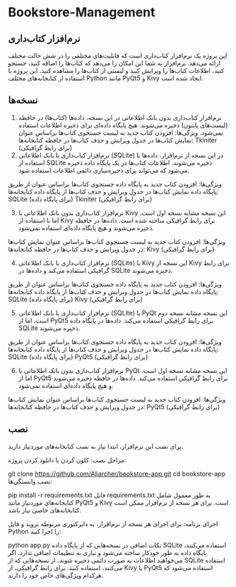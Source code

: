 # Bookstore-Management
## نرم‌افزار کتاب‌داری
این پروژه یک نرم‌افزار کتاب‌داری است که قابلیت‌های مختلفی را در شش حالت مختلف ارائه می‌دهد. نرم‌افزار به شما این امکان را می‌دهد که کتاب‌ها را اضافه کنید، جستجو کنید، اطلاعات کتاب‌ها را ویرایش کنید و لیستی از کتاب‌ها را مشاهده کنید. این پروژه با استفاده از کتابخانه‌های مختلف Python مانند PyQt5 و Kivy ایجاد شده است.
## نسخه‌ها
1. نرم‌افزار کتاب‌داری بدون بانک اطلاعاتی
در این نسخه، داده‌ها (کتاب‌ها) در حافظه (لیست‌های پایتون) ذخیره می‌شوند. هیچ پایگاه داده‌ای برای ذخیره اطلاعات استفاده نمی‌شود.
ویژگی‌ها:
افزودن کتاب جدید به لیست
جستجوی کتاب‌ها براساس عنوان
نمایش کتاب‌ها در جدول
ویرایش و حذف کتاب‌ها در حافظه
کتابخانه‌ها:
Tkiniter (برای رابط گرافیکی)
2. نرم‌افزار کتاب‌داری با بانک اطلاعاتی (SQLite)
در این نسخه از نرم‌افزار، داده‌ها با استفاده از SQLite ذخیره می‌شوند. اطلاعات کتاب‌ها در یک پایگاه داده ذخیره می‌شود که می‌تواند برای ذخیره‌سازی دائمی اطلاعات استفاده شود.

ویژگی‌ها:
افزودن کتاب جدید به پایگاه داده
جستجوی کتاب‌ها براساس عنوان از طریق پایگاه داده
نمایش کتاب‌ها در جدول
ویرایش و حذف کتاب‌ها از پایگاه داده
کتابخانه‌ها:
SQLite (برای پایگاه داده)
Tkiniter (برای رابط گرافیکی)

3. نرم‌افزار کتاب‌داری بدون بانک اطلاعاتی با Kivy
این نسخه مشابه نسخه اول است، اما با استفاده از Kivy برای رابط گرافیکی ساخته شده است. داده‌ها در حافظه ذخیره می‌شوند و هیچ پایگاه داده‌ای استفاده نمی‌شود.

ویژگی‌ها:
افزودن کتاب جدید به لیست
جستجوی کتاب‌ها براساس عنوان
نمایش کتاب‌ها در جدول
ویرایش و حذف کتاب‌ها در حافظه
کتابخانه‌ها:
Kivy (برای رابط گرافیکی)

4. نرم‌افزار کتاب‌داری با بانک اطلاعاتی (SQLite) با Kivy
این نسخه از Kivy برای رابط گرافیکی استفاده می‌کند و داده‌ها در SQLite ذخیره می‌شوند.

ویژگی‌ها:
افزودن کتاب جدید به پایگاه داده
جستجوی کتاب‌ها براساس عنوان از طریق پایگاه داده
نمایش کتاب‌ها در جدول
ویرایش و حذف کتاب‌ها از پایگاه داده
کتابخانه‌ها:
SQLite (برای پایگاه داده)
Kivy (برای رابط گرافیکی)

5. نرم‌افزار کتاب‌داری با بانک اطلاعاتی (SQLite) با PyQt
این نسخه مشابه نسخه دوم است، اما از PyQt5 برای رابط گرافیکی استفاده می‌کند. داده‌ها در پایگاه داده SQLite ذخیره می‌شوند.

ویژگی‌ها:
افزودن کتاب جدید به پایگاه داده
جستجوی کتاب‌ها براساس عنوان از طریق پایگاه داده
نمایش کتاب‌ها در جدول
ویرایش و حذف کتاب‌ها از پایگاه داده
کتابخانه‌ها:
SQLite (برای پایگاه داده)
PyQt5 (برای رابط گرافیکی)

6. نرم‌افزار کتاب‌داری بدون بانک اطلاعاتی با PyQt
این نسخه مشابه نسخه اول است، اما از PyQt5 برای رابط گرافیکی استفاده می‌کند. داده‌ها در حافظه ذخیره می‌شوند و هیچ پایگاه داده‌ای استفاده نمی‌شود.

ویژگی‌ها:
افزودن کتاب جدید به لیست
جستجوی کتاب‌ها براساس عنوان
نمایش کتاب‌ها در جدول
ویرایش و حذف کتاب‌ها در حافظه
کتابخانه‌ها:
PyQt5 (برای رابط گرافیکی)
## نصب

برای نصب این نرم‌افزار، ابتدا نیاز به نصب کتابخانه‌های موردنیاز دارید.

مراحل نصب:
کلون کردن یا دانلود کردن پروژه:

git clone https://github.com/Aliarcher/bookstore-app.git
cd bookstore-app
نصب وابستگی‌ها:

pip install -r requirements.txt
فایل requirements.txt به طور معمول شامل کتابخانه‌های موردنیاز مانند PyQt5 و Kivy است. برای هر نسخه از نرم‌افزار ممکن است کتابخانه‌های خاصی نیاز باشد.

اجرای برنامه: برای اجرای هر نسخه از نرم‌افزار، به دایرکتوری مربوطه بروید و فایل Python را اجرا کنید:

python app.py
نکات اضافی
در نسخه‌هایی که از پایگاه داده SQLite استفاده می‌کنند، پایگاه داده به طور خودکار ساخته می‌شود و نیازی به تنظیمات اضافی ندارد.
اگر می‌خواهید اطلاعات به صورت دائمی ذخیره شوند، از نسخه‌هایی که از SQLite استفاده می‌کنند، استفاده کنید.
برای رابط گرافیکی، از Kivy یا PyQt5 استفاده می‌شود که هرکدام ویژگی‌های خاص خود را دارند.

